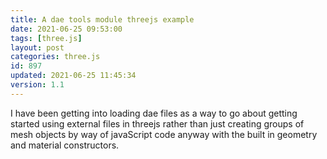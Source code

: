 ```yaml
---
title: A dae tools module threejs example
date: 2021-06-25 09:53:00
tags: [three.js]
layout: post
categories: three.js
id: 897
updated: 2021-06-25 11:45:34
version: 1.1
---
```


I have been getting into loading dae files as a way to go about getting started using external files in threejs rather than just creating groups of mesh objects by way of javaScript code anyway with the built in geometry and material constructors. 


<!-- more -->

